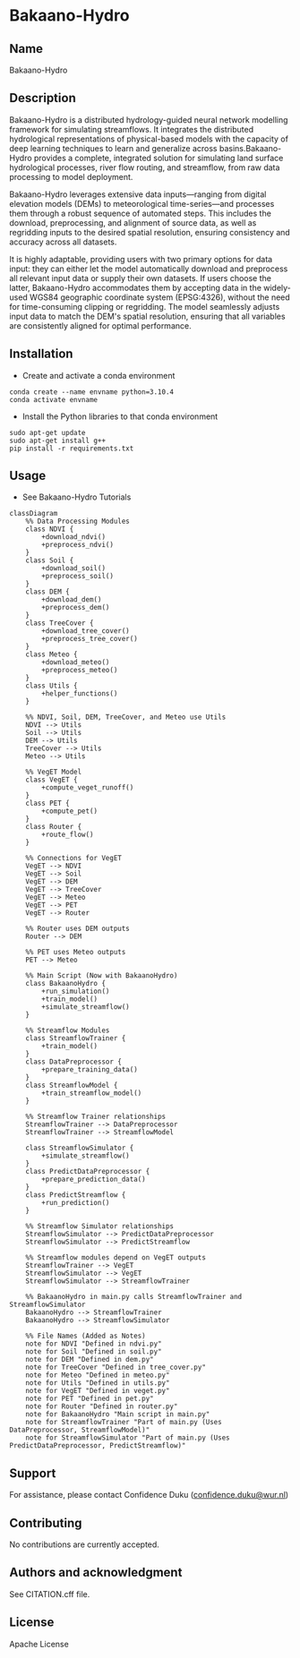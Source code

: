 # Bakaano-Hydro

## Name
Bakaano-Hydro

## Description
Bakaano-Hydro  is a distributed hydrology-guided neural network modelling framework for simulating streamflows. It integrates the distributed hydrological representations of physical-based models with the capacity of deep learning techniques to learn and generalize across basins.Bakaano-Hydro provides a complete, integrated solution for simulating land surface hydrological processes, river flow routing, and streamflow, from raw data processing to model deployment.

Bakaano-Hydro leverages extensive data inputs—ranging from digital elevation models (DEMs) to meteorological time-series—and processes them through a robust sequence of automated steps. This includes the download, preprocessing, and alignment of source data, as well as regridding inputs to the desired spatial resolution, ensuring consistency and accuracy across all datasets.

It is highly adaptable, providing users with two primary options for data input: they can either let the model automatically download and preprocess all relevant input data or supply their own datasets. If users choose the latter, Bakaano-Hydro accommodates them by accepting data in the widely-used WGS84 geographic coordinate system (EPSG:4326), without the need for time-consuming clipping or regridding. The model seamlessly adjusts input data to match the DEM's spatial resolution, ensuring that all variables are consistently aligned for optimal performance.

## Installation

- Create and activate a conda environment 

```
conda create --name envname python=3.10.4
conda activate envname
```

- Install the Python libraries to that conda environment

```
sudo apt-get update
sudo apt-get install g++
pip install -r requirements.txt
```


## Usage

- See Bakaano-Hydro Tutorials

```mermaid
classDiagram
    %% Data Processing Modules
    class NDVI {
        +download_ndvi()
        +preprocess_ndvi()
    }
    class Soil {
        +download_soil()
        +preprocess_soil()
    }
    class DEM {
        +download_dem()
        +preprocess_dem()
    }
    class TreeCover {
        +download_tree_cover()
        +preprocess_tree_cover()
    }
    class Meteo {
        +download_meteo()
        +preprocess_meteo()
    }
    class Utils {
        +helper_functions()
    }

    %% NDVI, Soil, DEM, TreeCover, and Meteo use Utils
    NDVI --> Utils
    Soil --> Utils
    DEM --> Utils
    TreeCover --> Utils
    Meteo --> Utils

    %% VegET Model
    class VegET {
        +compute_veget_runoff()
    }
    class PET {
        +compute_pet()
    }
    class Router {
        +route_flow()
    }

    %% Connections for VegET
    VegET --> NDVI
    VegET --> Soil
    VegET --> DEM
    VegET --> TreeCover
    VegET --> Meteo
    VegET --> PET
    VegET --> Router

    %% Router uses DEM outputs
    Router --> DEM

    %% PET uses Meteo outputs
    PET --> Meteo

    %% Main Script (Now with BakaanoHydro)
    class BakaanoHydro {
        +run_simulation()
        +train_model()
        +simulate_streamflow()
    }

    %% Streamflow Modules
    class StreamflowTrainer {
        +train_model()
    }
    class DataPreprocessor {
        +prepare_training_data()
    }
    class StreamflowModel {
        +train_streamflow_model()
    }

    %% Streamflow Trainer relationships
    StreamflowTrainer --> DataPreprocessor
    StreamflowTrainer --> StreamflowModel

    class StreamflowSimulator {
        +simulate_streamflow()
    }
    class PredictDataPreprocessor {
        +prepare_prediction_data()
    }
    class PredictStreamflow {
        +run_prediction()
    }

    %% Streamflow Simulator relationships
    StreamflowSimulator --> PredictDataPreprocessor
    StreamflowSimulator --> PredictStreamflow

    %% Streamflow modules depend on VegET outputs
    StreamflowTrainer --> VegET
    StreamflowSimulator --> VegET
    StreamflowSimulator --> StreamflowTrainer

    %% BakaanoHydro in main.py calls StreamflowTrainer and StreamflowSimulator
    BakaanoHydro --> StreamflowTrainer
    BakaanoHydro --> StreamflowSimulator

    %% File Names (Added as Notes)
    note for NDVI "Defined in ndvi.py"
    note for Soil "Defined in soil.py"
    note for DEM "Defined in dem.py"
    note for TreeCover "Defined in tree_cover.py"
    note for Meteo "Defined in meteo.py"
    note for Utils "Defined in utils.py"
    note for VegET "Defined in veget.py"
    note for PET "Defined in pet.py"
    note for Router "Defined in router.py"
    note for BakaanoHydro "Main script in main.py"
    note for StreamflowTrainer "Part of main.py (Uses DataPreprocessor, StreamflowModel)"
    note for StreamflowSimulator "Part of main.py (Uses PredictDataPreprocessor, PredictStreamflow)"
```

## Support
For assistance, please contact Confidence Duku (confidence.duku@wur.nl)

## Contributing
No contributions are currently accepted.

## Authors and acknowledgment
See CITATION.cff file.

## License
Apache License
